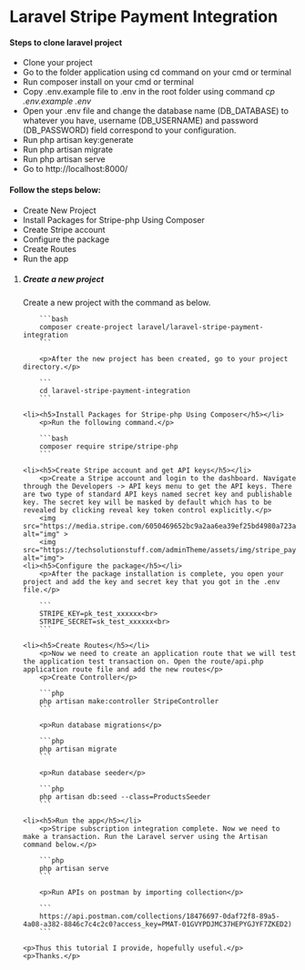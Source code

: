 <h1>Laravel Stripe Payment Integration</h1>
<h4>Steps to clone laravel project</h4>
<ul>
    <li>Clone your project</li>
    <li>Go to the folder application using cd command on your cmd or terminal</li>
    <li>Run composer install on your cmd or terminal</li>
    <li>Copy .env.example file to .env in the root folder using command <i> cp .env.example .env </i></li>
    <li>Open your .env file and change the database name (DB_DATABASE) to whatever you have, username (DB_USERNAME) and password (DB_PASSWORD) field correspond to your configuration.</li>
    <li>Run php artisan key:generate</li>
    <li>Run php artisan migrate</li>
    <li>Run php artisan serve</li>
    <li>Go to http://localhost:8000/</li>
</ul>

<h4>Follow the steps below:</h4>
<ul>
    <li> Create New Project </li>
    <li> Install Packages for Stripe-php Using Composer </li>
    <li> Create Stripe account </li>
    <li> Configure the package </li>
    <li> Create Routes </li>
    <li> Run the app </li>
</ul>

<ol>
    <li><h5>Create a new project</h5></li>
        <p>Create a new project with the command as below.</p>
    
        ```bash
        composer create-project laravel/laravel-stripe-payment-integration
        ```
    
        <p>After the new project has been created, go to your project directory.</p>
    
        ```
        cd laravel-stripe-payment-integration
        ```
    
    <li><h5>Install Packages for Stripe-php Using Composer</h5></li>
        <p>Run the following command.</p>
    
        ```bash
        composer require stripe/stripe-php
        ```
    
    <li><h5>Create Stripe account and get API keys</h5></li>
        <p>Create a Stripe account and login to the dashboard. Navigate through the Developers -> API keys menu to get the API keys. There are two type of standard API keys named secret key and publishable key. The secret key will be masked by default which has to be revealed by clicking reveal key token control explicitly.</p>
        <img src="https://media.stripe.com/6050469652bc9a2aa6ea39ef25bd4980a723ad2a.png" alt="img" >
        <img src="https://techsolutionstuff.com/adminTheme/assets/img/stripe_payment_gateway_api_key.png" alt="img">
    <li><h5>Configure the package</h5></li>
        <p>After the package installation is complete, you open your project and add the key and secret key that you got in the .env file.</p>
    
        ```
        STRIPE_KEY=pk_test_xxxxxx<br>
        STRIPE_SECRET=sk_test_xxxxxx<br>
        ```
    
    <li><h5>Create Routes</h5></li>
        <p>Now we need to create an application route that we will test the application test transaction on. Open the route/api.php application route file and add the new routes</p>
        <p>Create Controller</p>
    
        ```php
        php artisan make:controller StripeController
        ```
    
        <p>Run database migrations</p>
    
        ```php
        php artisan migrate
        ```
    
        <p>Run database seeder</p>
    
        ```php
        php artisan db:seed --class=ProductsSeeder
        ```
    
    <li><h5>Run the app</h5></li>
        <p>Stripe subscription integration complete. Now we need to make a transaction. Run the Laravel server using the Artisan command below.</p>
    
        ```php
        php artisan serve
        ```
    
        <p>Run APIs on postman by importing collection</p>
    
        ```
        https://api.postman.com/collections/18476697-0daf72f8-89a5-4a08-a382-8846c7c4c2c0?access_key=PMAT-01GVYPDJMC37HEPYGJYF7ZKED2)
        ```
    
    <p>Thus this tutorial I provide, hopefully useful.</p>
    <p>Thanks.</p>  
</ol>
